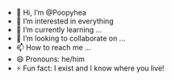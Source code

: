 - 👋 Hi, I’m @Poopyhea
- 👀 I’m interested in everything
- 🌱 I’m currently learning ...
- 💞️ I’m looking to collaborate on ...
- 📫 How to reach me ...
- 😄 Pronouns: he/him
- ⚡ Fun fact: I exist and I know where you live!

<!---
Infinitevoid25/Infinitevoid25 is a ✨ special ✨ repository because its `README.md` (this file) appears on your GitHub profile.
You can click the Preview link to take a look at your changes.
--->
